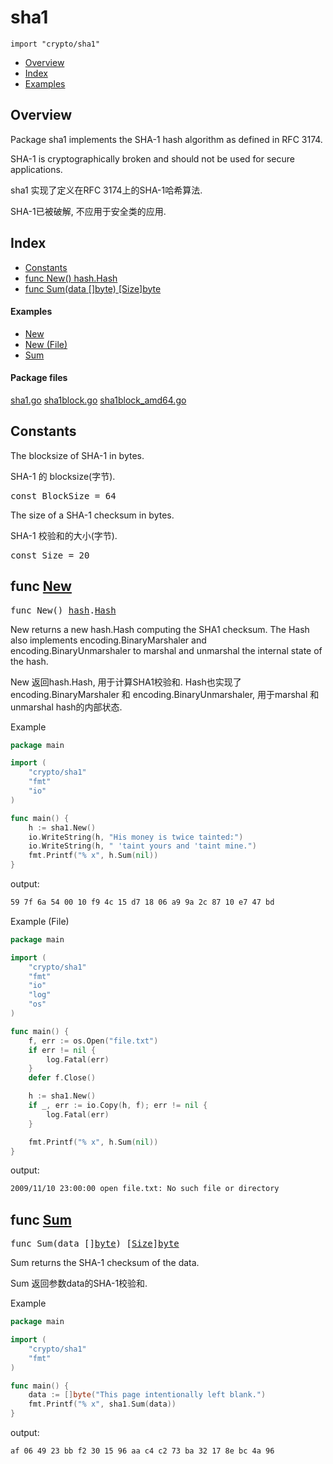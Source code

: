 

# sha1
`import "crypto/sha1"`

* [Overview](#pkg-overview)
* [Index](#pkg-index)
* [Examples](#pkg-examples)

## <a id="pkg-overview">Overview</a>
Package sha1 implements the SHA-1 hash algorithm as defined in RFC 3174.

SHA-1 is cryptographically broken and should not be used for secure
applications.

sha1 实现了定义在RFC 3174上的SHA-1哈希算法.

SHA-1已被破解, 不应用于安全类的应用.

## <a id="pkg-index">Index</a>
* [Constants](#pkg-constants)
* [func New() hash.Hash](#New)
* [func Sum(data []byte) [Size]byte](#Sum)


#### <a id="pkg-examples">Examples</a>
* [New](#example_New)
* [New (File)](#example_New_file)
* [Sum](#example_Sum)


#### <a id="pkg-files">Package files</a>
[sha1.go](https://golang.org/src/crypto/sha1/sha1.go) [sha1block.go](https://golang.org/src/crypto/sha1/sha1block.go) [sha1block_amd64.go](https://golang.org/src/crypto/sha1/sha1block_amd64.go) 


## <a id="pkg-constants">Constants</a>
The blocksize of SHA-1 in bytes.

SHA-1 的 blocksize(字节).


<pre>const <span id="BlockSize">BlockSize</span> = 64</pre>

The size of a SHA-1 checksum in bytes.

SHA-1 校验和的大小(字节).

<pre>const <span id="Size">Size</span> = 20</pre>



## <a id="New">func</a> [New](https://golang.org/src/crypto/sha1/sha1.go?s=2818:2838#L111)
<pre>func New() <a href="/pkg/hash/">hash</a>.<a href="/pkg/hash/#Hash">Hash</a></pre>
New returns a new hash.Hash computing the SHA1 checksum. The Hash also
implements encoding.BinaryMarshaler and encoding.BinaryUnmarshaler to
marshal and unmarshal the internal state of the hash.

New 返回hash.Hash, 用于计算SHA1校验和. Hash也实现了 encoding.BinaryMarshaler 和 encoding.BinaryUnmarshaler, 用于marshal 和 unmarshal hash的内部状态.

<a id="example_New">Example</a>
```go
package main

import (
	"crypto/sha1"
	"fmt"
	"io"
)

func main() {
	h := sha1.New()
	io.WriteString(h, "His money is twice tainted:")
	io.WriteString(h, " 'taint yours and 'taint mine.")
	fmt.Printf("% x", h.Sum(nil))
}
```

output:
```txt
59 7f 6a 54 00 10 f9 4c 15 d7 18 06 a9 9a 2c 87 10 e7 47 bd
```
<a id="example_New_file">Example (File)</a>
```go
package main

import (
	"crypto/sha1"
	"fmt"
	"io"
	"log"
	"os"
)

func main() {
	f, err := os.Open("file.txt")
	if err != nil {
		log.Fatal(err)
	}
	defer f.Close()

	h := sha1.New()
	if _, err := io.Copy(h, f); err != nil {
		log.Fatal(err)
	}

	fmt.Printf("% x", h.Sum(nil))
}
```

output:
```txt
2009/11/10 23:00:00 open file.txt: No such file or directory
```

## <a id="Sum">func</a> [Sum](https://golang.org/src/crypto/sha1/sha1.go?s=5970:6002#L251)
<pre>func Sum(data []<a href="/pkg/builtin/#byte">byte</a>) [<a href="#Size">Size</a>]<a href="/pkg/builtin/#byte">byte</a></pre>
Sum returns the SHA-1 checksum of the data.

Sum 返回参数data的SHA-1校验和.

<a id="example_Sum">Example</a>
```go
package main

import (
	"crypto/sha1"
	"fmt"
)

func main() {
	data := []byte("This page intentionally left blank.")
	fmt.Printf("% x", sha1.Sum(data))
}
```

output:
```txt
af 06 49 23 bb f2 30 15 96 aa c4 c2 73 ba 32 17 8e bc 4a 96
```







